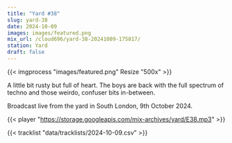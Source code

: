 ```yaml
---
title: "Yard #38"
slug: yard-38
date: 2024-10-09
images: images/featured.png
mix_url: /cloud696/yard-38-20241009-175817/
station: Yard
draft: false
---
```


{{< imgprocess "images/featured.png" Resize "500x" >}}

A little bit rusty but full of heart. The boys are back with the full spectrum of techno and those weirdo, confuser bits in-between.

Broadcast live from the yard in South London, 9th October 2024.

{{< player "https://storage.googleapis.com/mix-archives/yard/E38.mp3" >}}

{{< tracklist "data/tracklists/2024-10-09.csv" >}}
